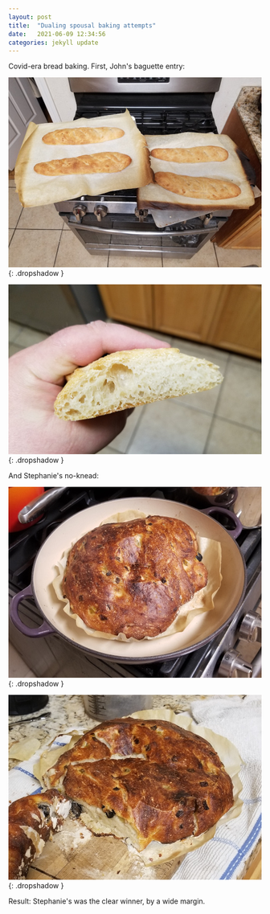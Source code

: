 ```yaml
---
layout: post
title:  "Dualing spousal baking attempts"
date:   2021-06-09 12:34:56
categories: jekyll update
---
```

Covid-era bread baking.  First, John's baguette entry:  

![Bread](/images/2021-06-09_bread/baguette1.jpg){: .dropshadow }

![Bread](/images/2021-06-09_bread/baguette2.jpg){: .dropshadow }

And Stephanie's no-knead:  

![Bread](/images/2021-06-09_bread/no_knead1.jpg){: .dropshadow }

![Bread](/images/2021-06-09_bread/no_knead2.jpg){: .dropshadow }

Result: Stephanie's was the clear winner, by a wide margin.
